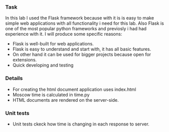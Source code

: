 ### Task
In this lab I used the Flask framework because with it is is easy to make simple web applications with all functionality i need for this lab. Also Flask is one of the most popular python frameworks and previosly i had had experience with it. I will produce some specific reasons:

* Flask is well-built for web applications.
* Flask is easy to understand and start with, it has all basic features.
* On other hand it can be used for bigger projects because open for extensions.
* Quick developing and testing 

### Details
* For creating the html document application uses index.html
* Moscow time is calculated in time.py
* HTML documents are rendered on the server-side. 

### Unit tests
* Unit tests ckeck how time is changing in each response to server.

